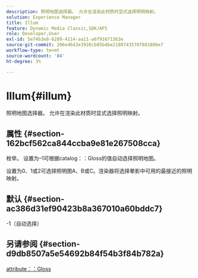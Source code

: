 ```yaml
---
description: 照明地图选择器。 允许在渲染此材质时显式选择照明映射。
solution: Experience Manager
title: Illum
feature: Dynamic Media Classic,SDK/API
role: Developer,User
exl-id: 5e74b3e8-6289-4114-aa11-a6f91671363e
source-git-commit: 206e4643e3926cb85b4be2189743578f88180be7
workflow-type: tm+mt
source-wordcount: '84'
ht-degree: 3%

---
```


# Illum{#illum}

照明地图选择器。 允许在渲染此材质时显式选择照明映射。

## 属性 {#section-162bcf562ca844ccba9e81e267508cca}

枚举。 设置为–1可根据catalog：：Gloss的值自动选择照明地图。

设置为0、1或2可选择照明图A、B或C。渲染器将选择晕影中可用的最接近的照明映射。

## 默认 {#section-ac386d31ef90423b8a367010a60bddc7}

-1（自动选择）

## 另请参阅 {#section-d9db8507a5e54692b84f54b3f84b782a}

[attribute：：Gloss](../../../../../ir-api/material-cat/image-rendering-api-ref/c-ir-material-catalog/c-ir-material-data-reference/r-ir-cat-gloss.md#reference-5277f62a67e2408ab94699aa712f1eeb)
